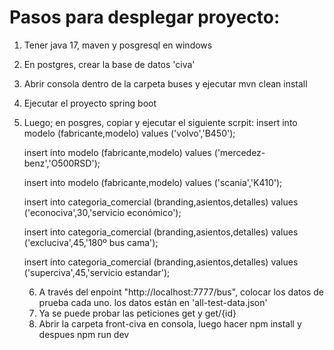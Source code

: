 # Pasos para desplegar proyecto:

1. Tener java 17, maven y posgresql en windows
2. En postgres, crear la base de datos 'civa'
3. Abrir consola dentro de la carpeta buses y ejecutar mvn clean install
4. Ejecutar el proyecto spring boot
5. Luego; en posgres, copiar y ejecutar el siguiente scrpit:
      insert into modelo (fabricante,modelo)
      values ('volvo','B450');
      
      insert into modelo (fabricante,modelo)
      values ('mercedez-benz','O500RSD');
      
      insert into modelo (fabricante,modelo)
      values ('scania','K410');
      
      insert  into categoria_comercial (branding,asientos,detalles)
      values ('econociva',30,'servicio económico');
      
      insert  into categoria_comercial (branding,asientos,detalles)
      values ('excluciva',45,'180º bus cama');
      
      insert  into categoria_comercial (branding,asientos,detalles)
      values ('superciva',45,'servicio estandar');

   6. A través del enpoint "http://localhost:7777/bus", colocar los datos de prueba cada uno. los datos están en 'all-test-data.json'
   7. Ya se puede probar las peticiones get y get/{id}
   8. Abrir la carpeta front-civa en consola, luego hacer npm install y despues npm run dev
